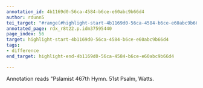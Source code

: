 ```yaml
---
annotation_id: 4b1169d0-56ca-4584-b6ce-e60abc9b66d4
author: rdunn5
tei_target: "#range(#highlight-start-4b1169d0-56ca-4584-b6ce-e60abc9b66d4, #highlight-end-4b1169d0-56ca-4584-b6ce-e60abc9b66d4)"
annotated_page: rdx_r8t22.p.idm37595440
page_index: 56
target: highlight-start-4b1169d0-56ca-4584-b6ce-e60abc9b66d4
tags:
- difference
end_target: highlight-end-4b1169d0-56ca-4584-b6ce-e60abc9b66d4

---
```

Annotation reads "Pslamist 467th Hymn. 51st Psalm, Watts.
